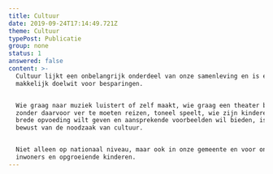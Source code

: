```yaml
---
title: Cultuur
date: 2019-09-24T17:14:49.721Z
theme: Cultuur
typePost: Publicatie
group: none
status: 1
answered: false
content: >-
  Cultuur lijkt een onbelangrijk onderdeel van onze samenleving en is een
  makkelijk doelwit voor besparingen. 


  Wie graag naar muziek luistert of zelf maakt, wie graag een theater bezoekt,
  zonder daarvoor ver te moeten reizen, toneel speelt, wie zijn kinderen een
  brede opvoeding wilt geven en aansprekende voorbeelden wil bieden, is zich
  bewust van de noodzaak van cultuur. 


  Niet alleen op nationaal niveau, maar ook in onze gemeente en voor onze eigen
  inwoners en opgroeiende kinderen.
---
```


